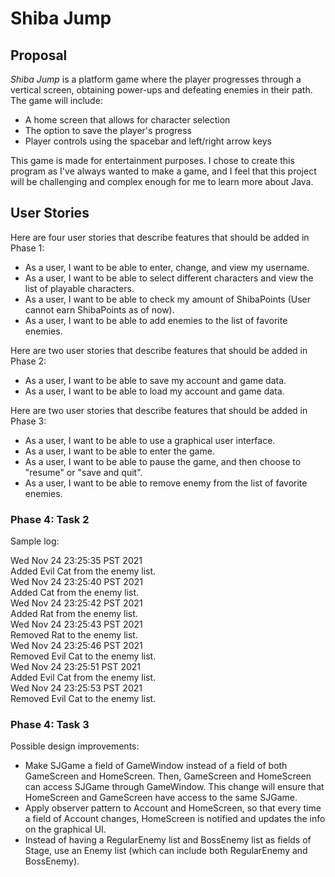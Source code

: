 # Shiba Jump

## Proposal

*Shiba Jump* is a platform game where the player progresses through a vertical screen, 
obtaining power-ups and defeating enemies in their path. The game will include:
- A home screen that allows for character selection
- The option to save the player's progress
- Player controls using the spacebar and left/right arrow keys

This game is made for entertainment purposes. I chose to create this program as I've always wanted to make a game,
and I feel that this project will be challenging and complex enough for me to learn more about Java.

## User Stories

Here are four user stories that describe features that should be added in Phase 1:
- As a user, I want to be able to enter, change, and view my username.
- As a user, I want to be able to select different characters and view the list of playable characters.
- As a user, I want to be able to check my amount of ShibaPoints (User cannot earn ShibaPoints as of now).
- As a user, I want to be able to add enemies to the list of favorite enemies.

Here are two user stories that describe features that should be added in Phase 2:
- As a user, I want to be able to save my account and game data.
- As a user, I want to be able to load my account and game data.

Here are two user stories that describe features that should be added in Phase 3:
- As a user, I want to be able to use a graphical user interface.
- As a user, I want to be able to enter the game.
- As a user, I want to be able to pause the game, and then choose to "resume" or "save and quit".
- As a user, I want to be able to remove enemy from the list of favorite enemies.

### Phase 4: Task 2

Sample log:

Wed Nov 24 23:25:35 PST 2021  
Added Evil Cat from the enemy list.  
Wed Nov 24 23:25:40 PST 2021  
Added Cat from the enemy list.  
Wed Nov 24 23:25:42 PST 2021  
Added Rat from the enemy list.  
Wed Nov 24 23:25:43 PST 2021  
Removed Rat to the enemy list.  
Wed Nov 24 23:25:46 PST 2021  
Removed Evil Cat to the enemy list.  
Wed Nov 24 23:25:51 PST 2021  
Added Evil Cat from the enemy list.  
Wed Nov 24 23:25:53 PST 2021  
Removed Evil Cat to the enemy list.  

### Phase 4: Task 3  

Possible design improvements:

- Make SJGame a field of GameWindow instead of a field of both GameScreen and HomeScreen. Then, GameScreen and 
HomeScreen can access SJGame through GameWindow. This change will ensure that HomeScreen and GameScreen have access to 
the same SJGame.
- Apply observer pattern to Account and HomeScreen, so that every time a field of Account changes, 
HomeScreen is notified and updates the info on the graphical UI.
- Instead of having a RegularEnemy list and BossEnemy list as fields of Stage, use an Enemy list (which can include
both RegularEnemy and BossEnemy).